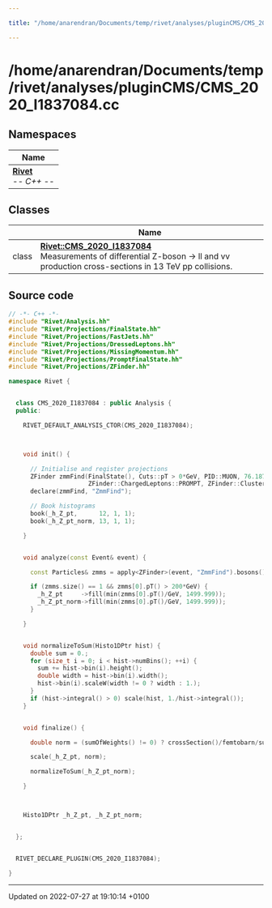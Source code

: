 ```yaml
---

title: "/home/anarendran/Documents/temp/rivet/analyses/pluginCMS/CMS_2020_I1837084.cc"

---
```


# /home/anarendran/Documents/temp/rivet/analyses/pluginCMS/CMS_2020_I1837084.cc



## Namespaces

| Name           |
| -------------- |
| **[Rivet](http://example.org/namespaces/namespacerivet/)** <br>-*- C++ -*-  |

## Classes

|                | Name           |
| -------------- | -------------- |
| class | **[Rivet::CMS_2020_I1837084](http://example.org/classes/classrivet_1_1cms__2020__i1837084/)** <br>Measurements of differential Z-boson -> ll and vv production cross-sections in 13 TeV pp collisions.  |




## Source code

```cpp
// -*- C++ -*-
#include "Rivet/Analysis.hh"
#include "Rivet/Projections/FinalState.hh"
#include "Rivet/Projections/FastJets.hh"
#include "Rivet/Projections/DressedLeptons.hh"
#include "Rivet/Projections/MissingMomentum.hh"
#include "Rivet/Projections/PromptFinalState.hh"
#include "Rivet/Projections/ZFinder.hh"

namespace Rivet {


  class CMS_2020_I1837084 : public Analysis {
  public:

    RIVET_DEFAULT_ANALYSIS_CTOR(CMS_2020_I1837084);



    void init() {

      // Initialise and register projections
      ZFinder zmmFind(FinalState(), Cuts::pT > 0*GeV, PID::MUON, 76.1876*GeV, 106.1876*GeV, 0.1,
                      ZFinder::ChargedLeptons::PROMPT, ZFinder::ClusterPhotons::NODECAY, ZFinder::AddPhotons::YES );
      declare(zmmFind, "ZmmFind");

      // Book histograms
      book(_h_Z_pt,      12, 1, 1);
      book(_h_Z_pt_norm, 13, 1, 1);

    }


    void analyze(const Event& event) {

      const Particles& zmms = apply<ZFinder>(event, "ZmmFind").bosons();

      if (zmms.size() == 1 && zmms[0].pT() > 200*GeV) {
        _h_Z_pt     ->fill(min(zmms[0].pT()/GeV, 1499.999));
        _h_Z_pt_norm->fill(min(zmms[0].pT()/GeV, 1499.999));
      }

    }


    void normalizeToSum(Histo1DPtr hist) {
      double sum = 0.;
      for (size_t i = 0; i < hist->numBins(); ++i) {
        sum += hist->bin(i).height();
        double width = hist->bin(i).width();
        hist->bin(i).scaleW(width != 0 ? width : 1.);
      }
      if (hist->integral() > 0) scale(hist, 1./hist->integral());
    }


    void finalize() {

      double norm = (sumOfWeights() != 0) ? crossSection()/femtobarn/sumOfWeights() : 1.0;

      scale(_h_Z_pt, norm);

      normalizeToSum(_h_Z_pt_norm);

    }



    Histo1DPtr _h_Z_pt, _h_Z_pt_norm;


  };


  RIVET_DECLARE_PLUGIN(CMS_2020_I1837084);

}
```


-------------------------------

Updated on 2022-07-27 at 19:10:14 +0100
